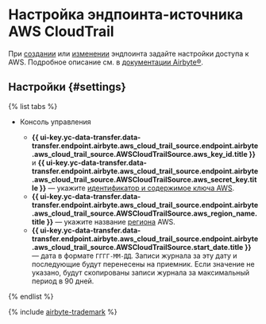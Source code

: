 # Настройка эндпоинта-источника AWS CloudTrail

При [создании](../index.md#create) или [изменении](../index.md#update) эндпоинта задайте настройки доступа к AWS. Подробное описание см. в [документации Airbyte®](https://docs.airbyte.com/integrations/sources/aws-cloudtrail).

## Настройки {#settings}

{% list tabs %}

- Консоль управления

    * **{{ ui-key.yc-data-transfer.data-transfer.endpoint.airbyte.aws_cloud_trail_source.endpoint.airbyte.aws_cloud_trail_source.AWSCloudTrailSource.aws_key_id.title }}** и **{{ ui-key.yc-data-transfer.data-transfer.endpoint.airbyte.aws_cloud_trail_source.endpoint.airbyte.aws_cloud_trail_source.AWSCloudTrailSource.aws_secret_key.title }}** — укажите [идентификатор и содержимое ключа AWS](https://docs.aws.amazon.com/powershell/latest/userguide/pstools-appendix-sign-up.html).
    * **{{ ui-key.yc-data-transfer.data-transfer.endpoint.airbyte.aws_cloud_trail_source.endpoint.airbyte.aws_cloud_trail_source.AWSCloudTrailSource.aws_region_name.title }}** — укажите название [региона](https://docs.aws.amazon.com/powershell/latest/userguide/pstools-installing-specifying-region.html) AWS.
    * **{{ ui-key.yc-data-transfer.data-transfer.endpoint.airbyte.aws_cloud_trail_source.endpoint.airbyte.aws_cloud_trail_source.AWSCloudTrailSource.start_date.title }}** — дата в формате `ГГГГ-ММ-ДД`. Записи журнала за эту дату и последующие будут перенесены на приемник. Если значение не указано, будут скопированы записи журнала за максимальный период в 90 дней.

{% endlist %}

{% include [airbyte-trademark](../../../../_includes/data-transfer/airbyte-trademark.md) %}
